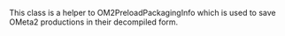 This class is a helper to OM2PreloadPackagingInfo which is used to save OMeta2 productions in their decompiled form.